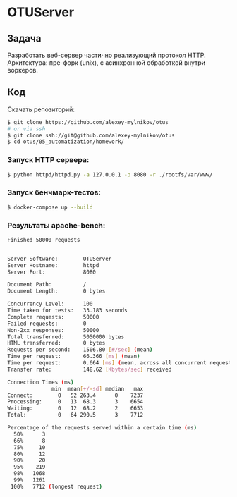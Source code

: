 # OTUServer
## Задача
Разработать веб-сервер частично реализующий протокол HTTP.
Архитектура: пре-форк (unix), с асинхронной обработкой внутри воркеров.
## Код
Скачать репозиторий:
```bash
$ git clone https://github.com/alexey-mylnikov/otus
# or via ssh
$ git clone ssh://git@github.com/alexey-mylnikov/otus
$ cd otus/05_automatization/homework/
```
### Запуск HTTP сервера:
```bash
$ python httpd/httpd.py -a 127.0.0.1 -p 8080 -r ./rootfs/var/www/
```
### Запуск бенчмарк-тестов:
```bash
$ docker-compose up --build
```
### Результаты apache-bench:
```bash
Finished 50000 requests


Server Software:        OTUServer
Server Hostname:        httpd
Server Port:            8080

Document Path:          /
Document Length:        0 bytes

Concurrency Level:      100
Time taken for tests:   33.183 seconds
Complete requests:      50000
Failed requests:        0
Non-2xx responses:      50000
Total transferred:      5050000 bytes
HTML transferred:       0 bytes
Requests per second:    1506.80 [#/sec] (mean)
Time per request:       66.366 [ms] (mean)
Time per request:       0.664 [ms] (mean, across all concurrent requests)
Transfer rate:          148.62 [Kbytes/sec] received

Connection Times (ms)
              min  mean[+/-sd] median   max
Connect:        0   52 263.4      0    7237
Processing:     0   13  68.3      3    6654
Waiting:        0   12  68.2      2    6653
Total:          0   64 290.5      3    7712

Percentage of the requests served within a certain time (ms)
  50%      3
  66%      8
  75%     10
  80%     12
  90%     20
  95%    219
  98%   1068
  99%   1261
 100%   7712 (longest request)
```

